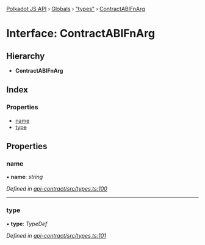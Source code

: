 [Polkadot JS API](../README.md) › [Globals](../globals.md) › ["types"](../modules/_types_.md) › [ContractABIFnArg](_types_.contractabifnarg.md)

# Interface: ContractABIFnArg

## Hierarchy

* **ContractABIFnArg**

## Index

### Properties

* [name](_types_.contractabifnarg.md#name)
* [type](_types_.contractabifnarg.md#type)

## Properties

###  name

• **name**: *string*

*Defined in [api-contract/src/types.ts:100](https://github.com/polkadot-js/api/blob/eade586044/packages/api-contract/src/types.ts#L100)*

___

###  type

• **type**: *TypeDef*

*Defined in [api-contract/src/types.ts:101](https://github.com/polkadot-js/api/blob/eade586044/packages/api-contract/src/types.ts#L101)*
